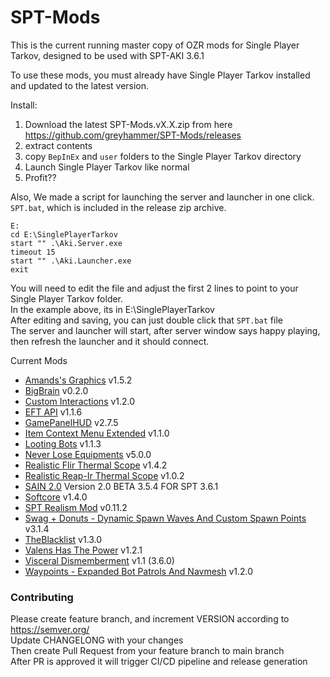 # SPT-Mods


This is the current running master copy of OZR mods for Single Player Tarkov, designed to be used with SPT-AKI 3.6.1

To use these mods, you must already have Single Player Tarkov installed and updated to the latest version.

Install: 
1. Download the latest SPT-Mods.vX.X.zip from here https://github.com/greyhammer/SPT-Mods/releases
2. extract contents
3. copy `BepInEx` and `user` folders to the Single Player Tarkov directory
4. Launch Single Player Tarkov like normal
5. Profit?? 

Also, We made a script for launching the server and launcher in one click.
`SPT.bat`, which is included in the release zip archive.
```
E:
cd E:\SinglePlayerTarkov
start "" .\Aki.Server.exe
timeout 15
start "" .\Aki.Launcher.exe
exit
```
You will need to edit the file and adjust the first 2 lines to point to your Single Player Tarkov folder.  
In the example above, its in E:\SinglePlayerTarkov  
After editing and saving, you can just double click that `SPT.bat` file  
The server and launcher will start, after server window says happy playing, then refresh the launcher and it should connect.  

Current Mods
* [Amands's Graphics](https://hub.sp-tarkov.com/files/file/813-amands-s-graphics/) v1.5.2
* [BigBrain](https://hub.sp-tarkov.com/files/file/1219-bigbrain/) v0.2.0
* [Custom Interactions](https://hub.sp-tarkov.com/files/file/1278-custom-interactions) v1.2.0
* [EFT API](https://hub.sp-tarkov.com/files/file/1215-eft-api/) v1.1.6
* [GamePanelHUD](https://hub.sp-tarkov.com/files/file/652-game-panel-hud/) v2.7.5
* [Item Context Menu Extended](https://hub.sp-tarkov.com/files/file/1283-item-context-menu-extended) v1.1.0
* [Looting Bots](https://hub.sp-tarkov.com/files/file/1096-looting-bots/) v1.1.3
* [Never Lose Equipments]() v5.0.0
* [Realistic Flir Thermal Scope](https://hub.sp-tarkov.com/files/file/1201-realistic-flir-thermal-scope-60hz-320-240px-and-range/) v1.4.2
* [Realistic Reap-Ir Thermal Scope](https://hub.sp-tarkov.com/files/file/1302-realistic-reap-ir-thermal-scope-60hz-640-320px/) v1.0.2
* [SAIN 2.0](https://hub.sp-tarkov.com/files/file/1062-sain-2-0-solarint-s-ai-modifications-full-ai-combat-system-replacement/) Version 2.0 BETA 3.5.4 FOR SPT 3.6.1
* [Softcore](https://hub.sp-tarkov.com/files/file/998-softcore) v1.4.0
* [SPT Realism Mod](https://hub.sp-tarkov.com/files/file/606-spt-realism-mod/) v0.11.2
* [Swag + Donuts - Dynamic Spawn Waves And Custom Spawn Points](https://hub.sp-tarkov.com/files/file/878-swag-simple-wave-ai-generator/#tab_dbb2762a38dd640140e33993c19f0e5cd129c780) v3.1.4
* [TheBlacklist](https://hub.sp-tarkov.com/files/file/1012-the-blacklist-flea-market-enhancements) v1.3.0
* [Valens Has The Power](https://hub.sp-tarkov.com/files/file/613-valens-has-the-power) v1.2.1
* [Visceral Dismemberment](https://hub.sp-tarkov.com/files/file/1092-visceral-dismemberment/#tab_9a55fd25c7cb92ce0fe6aa067b18169b3daa3f7c) v1.1 (3.6.0)
* [Waypoints - Expanded Bot Patrols And Navmesh](https://hub.sp-tarkov.com/files/file/1119-waypoints-expanded-bot-patrols-and-navmesh/) v1.2.0

### Contributing
Please create feature branch, and increment VERSION according to https://semver.org/  
Update CHANGELONG with your changes  
Then create Pull Request from your feature branch to main branch   
After PR is approved it will trigger CI/CD pipeline and release generation  
